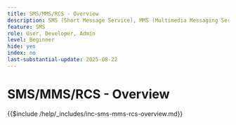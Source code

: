 ```yaml
---
title: SMS/MMS/RCS - Overview
description: SMS (Short Message Service), MMS (Multimedia Messaging Service), and RCS (Rich Communication Services) are mobile messaging channels that let you reach users directly on their phone number — without requiring an app or internet connection (SMS/MMS)
feature: SMS
role: User, Developer, Admin
level: Beginner
hide: yes
index: no
last-substantial-update: 2025-08-22
---
```


# SMS/MMS/RCS - Overview

{{$include /help/_includes/inc-sms-mms-rcs-overview.md}}
